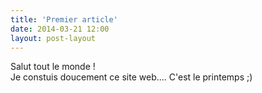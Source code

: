 ```yaml
---
title: 'Premier article'
date: 2014-03-21 12:00
layout: post-layout
---
```


Salut tout le monde !   
Je constuis doucement ce site web.... C'est le printemps ;)

